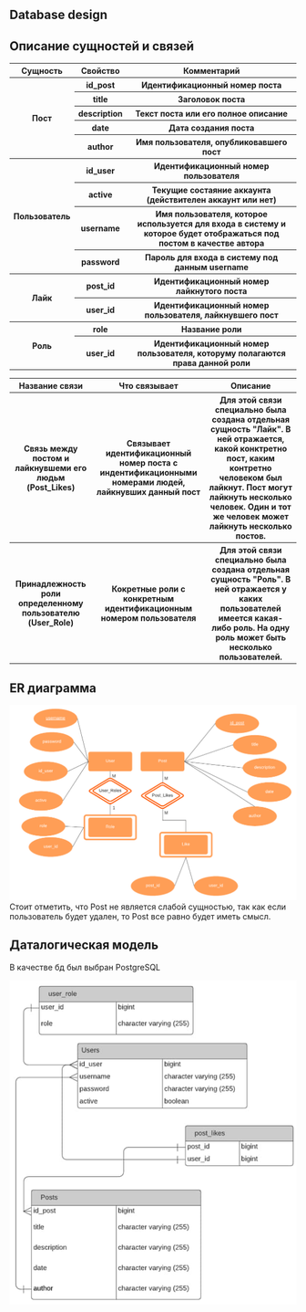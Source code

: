 ## Database design
## Описание сущностей и связей
<table>
  <tr>
    <th>Сущность</th>
    <th>Свойство</th>
    <th>Комментарий</th>
  </tr>
  <tr>
    <th rowspan="5">Пост</th>
    <th>id_post</th>
    <th>Идентификационный номер поста</th>
  </tr>
  <tr>
    <th>title</th>
    <th>Заголовок поста</th>
  </tr>
  <tr>
    <th>description</th>
    <th>Текст поста или его полное описание</th>
  </tr>
  <tr>
    <th>date</th>
    <th>Дата создания поста</th>
  </tr>
  <tr>
    <th>author</th>
    <th>Имя пользователя, опубликовавшего пост</th>
  </tr>
  <tr>
    <th rowspan="4">Пользователь</th>
    <th>id_user</th>
    <th>Идентификационный номер пользователя</th>
  </tr>
  <tr>
    <th>active</th>
    <th>Текущие состаяние аккаунта (действителен аккаунт или нет)</th>
  </tr>
  <tr>
    <th>username</th>
    <th>Имя пользователя, которое используется для входа в систему и которое будет отображаться под постом в качестве автора</th>
  </tr>
  <tr>
    <th>password</th>
    <th>Пароль для входа в систему под данным username</th>
  </tr>
  <tr>
    <th rowspan="2">Лайк</th>
    <th>post_id</th>
    <th>Идентификационный номер лайкнутого поста</th>
  </tr>
  <tr>
    <th>user_id</th>
    <th>Идентификационный номер пользователя, лайкнувшего пост</th>
  </tr>
  <tr>
    <th rowspan="2">Роль</th>
    <th>role</th>
    <th>Название роли</th>
  </tr>
  <tr>
    <th>user_id</th>
    <th>Идентификационный номер пользователя, которуму полагаются права данной роли</th>
  </tr>
</table>

<table>
     <tr>
          <th>Название связи</th>
          <th>Что связывает</th>
          <th>Описание</th>
     </tr>
     <tr>
          <th>Связь между постом и лайкнувшеми его людьм (Post_Likes)</th>
          <th>Связывает идентификационный номер поста с индентификационными номерами людей, лайкнувших данный пост</th>
          <th>Для этой связи специально была создана отдельная сущность "Лайк". В ней отражается, какой конктретно пост, каким контретно человеком был лайкнут. Пост могут лайкнуть несколько человек. Один и тот же человек может лайкнуть несколько постов.</th>
     </tr>
     <tr>
          <th>Принадлежность роли определенному пользователю (User_Role)</th>
          <th>Кокретные роли с конкретным идентификационным номером пользователя</th>
          <th>Для этой связи специально была создана отдельная сущность "Роль". В ней отражается
            у каких пользователей имеется какая-либо роль. На одну роль может быть несколько пользователей.</th>
     </tr>
</table>

## ER диаграмма
![](pictures/er.png)
Стоит отметить, что Post не является слабой сущностью, так как если пользователь будет удален, то Post все равно будет иметь смысл.
## Даталогическая модель
В качестве бд был выбран PostgreSQL

![](pictures/base.jpg)
